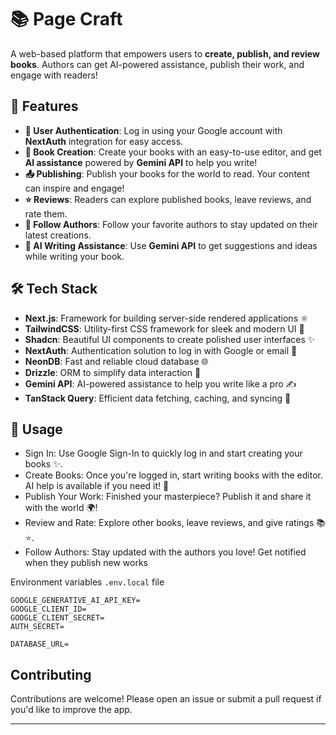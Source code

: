 
# 📚 Page Craft

A web-based platform that empowers users to **create, publish, and review books**. Authors can get AI-powered assistance, publish their work, and engage with readers!

## 🚀 Features

- **🔑 User Authentication**: Log in using your Google account with **NextAuth** integration for easy access.
- **📖 Book Creation**: Create your books with an easy-to-use editor, and get **AI assistance** powered by **Gemini API** to help you write!
- **📤 Publishing**: Publish your books for the world to read. Your content can inspire and engage!
- **⭐ Reviews**: Readers can explore published books, leave reviews, and rate them.
- **💬 Follow Authors**: Follow your favorite authors to stay updated on their latest creations.
- **🤖 AI Writing Assistance**: Use **Gemini API** to get suggestions and ideas while writing your book.

## 🛠️ Tech Stack

- **Next.js**: Framework for building server-side rendered applications ⚛️
- **TailwindCSS**: Utility-first CSS framework for sleek and modern UI 🌈
- **Shadcn**: Beautiful UI components to create polished user interfaces ✨
- **NextAuth**: Authentication solution to log in with Google or email 📧
- **NeonDB**: Fast and reliable cloud database 🌐
- **Drizzle**: ORM to simplify data interaction 🔄
- **Gemini API**: AI-powered assistance to help you write like a pro ✍️
- **TanStack Query**: Efficient data fetching, caching, and syncing 🚀

## 🌟 Usage
- Sign In: Use Google Sign-In to quickly log in and start creating your books ✨.
- Create Books: Once you're logged in, start writing books with the editor. AI help is available if you need it! 🤖
- Publish Your Work: Finished your masterpiece? Publish it and share it with the world 🌍!
- Review and Rate: Explore other books, leave reviews, and give ratings 📚⭐.
- Follow Authors: Stay updated with the authors you love! Get notified when they publish new works

Environment variables `.env.local` file
   ```env
GOOGLE_GENERATIVE_AI_API_KEY=
GOOGLE_CLIENT_ID=
GOOGLE_CLIENT_SECRET=
AUTH_SECRET=

DATABASE_URL=
   ```
## Contributing

Contributions are welcome! Please open an issue or submit a pull request if you'd like to improve the app.

---

